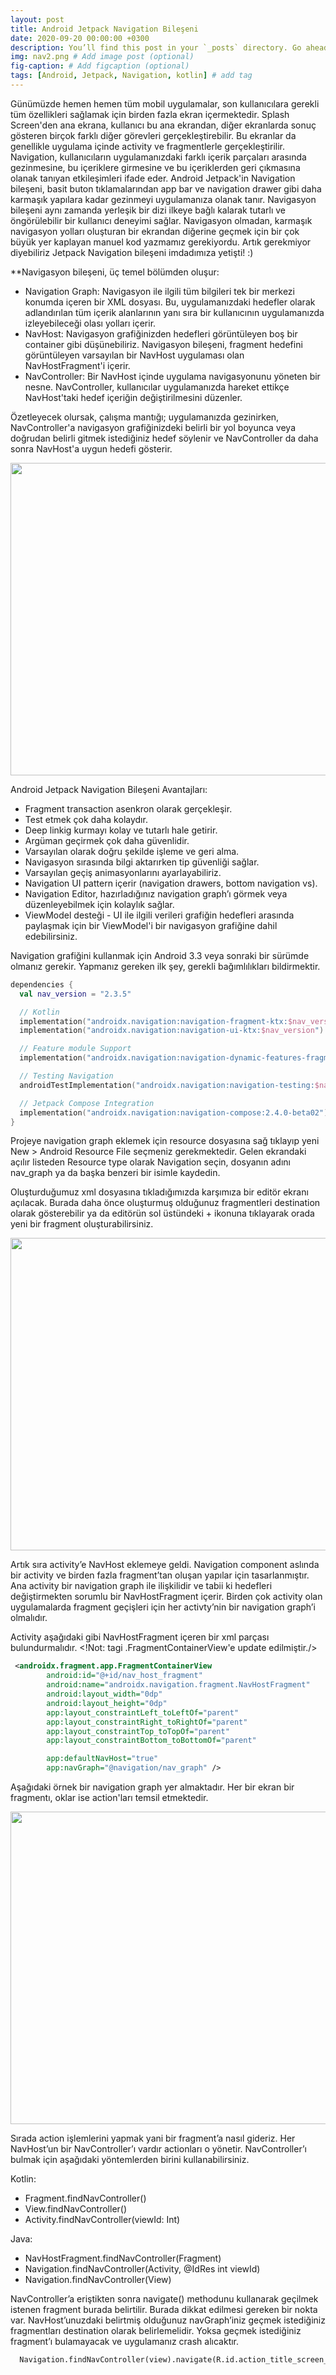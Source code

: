 ```yaml
---
layout: post
title: Android Jetpack Navigation Bileşeni
date: 2020-09-20 00:00:00 +0300
description: You’ll find this post in your `_posts` directory. Go ahead and edit it and re-build the site to see your changes. # Add post description (optional)
img: nav2.png # Add image post (optional)
fig-caption: # Add figcaption (optional)
tags: [Android, Jetpack, Navigation, kotlin] # add tag
---
```


Günümüzde hemen hemen tüm mobil uygulamalar, son kullanıcılara gerekli tüm özellikleri sağlamak için birden fazla ekran içermektedir.
Splash Screen'den ana ekrana, kullanıcı bu ana ekrandan, diğer ekranlarda sonuç gösteren birçok farklı diğer görevleri gerçekleştirebilir. Bu ekranlar da genellikle uygulama içinde activity ve fragmentlerle gerçekleştirilir.  
Navigation, kullanıcıların uygulamanızdaki farklı içerik parçaları arasında gezinmesine, bu içeriklere girmesine ve bu içeriklerden geri çıkmasına olanak tanıyan etkileşimleri ifade eder.
Android Jetpack'in Navigation bileşeni, basit buton tıklamalarından app bar ve navigation drawer gibi daha karmaşık yapılara kadar gezinmeyi uygulamanıza olanak tanır.
Navigasyon bileşeni aynı zamanda yerleşik bir dizi ilkeye bağlı kalarak tutarlı ve öngörülebilir bir kullanıcı deneyimi sağlar. 
Navigasyon olmadan, karmaşık navigasyon yolları oluşturan bir ekrandan diğerine geçmek için bir çok büyük yer kaplayan manuel kod yazmamız gerekiyordu. Artık gerekmiyor diyebiliriz Jetpack Navigation bileşeni imdadımıza yetişti! :) 

**Navigasyon bileşeni, üç temel bölümden oluşur:

* Navigation Graph: Navigasyon ile ilgili tüm bilgileri tek bir merkezi konumda içeren bir XML dosyası. Bu, uygulamanızdaki hedefler olarak adlandırılan tüm içerik alanlarının yanı sıra bir kullanıcının uygulamanızda izleyebileceği olası yolları içerir.
* NavHost: Navigasyon grafiğinizden hedefleri görüntüleyen boş bir container gibi düşünebiliriz. Navigasyon bileşeni, fragment hedefini görüntüleyen varsayılan bir NavHost uygulaması olan NavHostFragment'i içerir.
* NavController: Bir NavHost içinde uygulama navigasyonunu yöneten bir nesne. NavController, kullanıcılar uygulamanızda hareket ettikçe NavHost'taki hedef içeriğin değiştirilmesini düzenler. 

Özetleyecek olursak, çalışma mantığı; uygulamanızda gezinirken, NavController'a navigasyon grafiğinizdeki belirli bir yol boyunca veya doğrudan belirli gitmek istediğiniz hedef söylenir ve
NavController da daha sonra NavHost'a uygun hedefi gösterir. 
<p align="center">
  <img width="800" height="500" src="https://user-images.githubusercontent.com/33956266/140744932-e2b94ae7-5486-46aa-9904-255faa4701e6.png">
</p>

Android Jetpack Navigation Bileşeni Avantajları:
 * Fragment transaction asenkron olarak gerçekleşir.
 * Test etmek çok daha kolaydır.
 * Deep linkig kurmayı kolay ve tutarlı hale getirir.
 * Argüman geçirmek çok daha güvenlidir.
 * Varsayılan olarak doğru şekilde işleme ve geri alma.
 * Navigasyon sırasında bilgi aktarırken tip güvenliği sağlar.
 * Varsayılan geçiş animasyonlarını ayarlayabiliriz. 
 * Navigation UI pattern içerir (navigation drawers, bottom navigation vs).
 * Navigation Editor, hazırladığınız navigation graph’ı görmek veya düzenleyebilmek için kolaylık sağlar.
 * ViewModel desteği - UI ile ilgili verileri grafiğin hedefleri arasında paylaşmak için bir ViewModel'i bir navigasyon grafiğine dahil edebilirsiniz. 

Navigation grafiğini kullanmak için Android 3.3 veya sonraki bir sürümde olmanız gerekir. Yapmanız gereken ilk şey, gerekli bağımlılıkları bildirmektir. 

```kotlin
dependencies {
  val nav_version = "2.3.5"

  // Kotlin
  implementation("androidx.navigation:navigation-fragment-ktx:$nav_version")
  implementation("androidx.navigation:navigation-ui-ktx:$nav_version")

  // Feature module Support
  implementation("androidx.navigation:navigation-dynamic-features-fragment:$nav_version")

  // Testing Navigation
  androidTestImplementation("androidx.navigation:navigation-testing:$nav_version")

  // Jetpack Compose Integration
  implementation("androidx.navigation:navigation-compose:2.4.0-beta02")
}

```

Projeye navigation graph eklemek için resource dosyasına sağ tıklayıp yeni New > Android Resource File seçmeniz gerekmektedir. Gelen ekrandaki açılır listeden Resource type olarak Navigation seçin, dosyanın adını nav_graph ya da başka benzeri bir isimle kaydedin.

Oluşturduğumuz xml dosyasına tıkladığımızda karşımıza bir editör ekranı açılacak. Burada daha önce oluşturmuş olduğunuz fragmentleri destination olarak gösterebilir ya da editörün sol üstündeki + ikonuna tıklayarak orada yeni bir fragment oluşturabilirsiniz.

<p align="center">
  <img width="800" height="500" src="https://user-images.githubusercontent.com/33956266/140752907-90859bae-450b-4cc5-bbac-b63e3895e02d.png">
</p>

Artık sıra activity’e NavHost eklemeye geldi. Navigation component aslında bir activity ve birden fazla fragment’tan oluşan yapılar için tasarlanmıştır. Ana activity bir navigation graph ile ilişkilidir ve tabii ki hedefleri değiştirmekten sorumlu bir NavHostFragment içerir. Birden çok activity olan uygulamalarda fragment geçişleri için her activty’nin bir navigation graph’i olmalıdır.

Activity aşağıdaki gibi NavHostFragment içeren bir xml parçası bulundurmalıdır. <!Not: <fragment> tagi .FragmentContainerView'e update edilmiştir./>


```xml
 <androidx.fragment.app.FragmentContainerView
        android:id="@+id/nav_host_fragment"
        android:name="androidx.navigation.fragment.NavHostFragment"
        android:layout_width="0dp"
        android:layout_height="0dp"
        app:layout_constraintLeft_toLeftOf="parent"
        app:layout_constraintRight_toRightOf="parent"
        app:layout_constraintTop_toTopOf="parent"
        app:layout_constraintBottom_toBottomOf="parent"

        app:defaultNavHost="true"
        app:navGraph="@navigation/nav_graph" />

```

Aşağıdaki örnek bir navigation graph yer almaktadır. Her bir ekran bir fragmentı, oklar ise action'ları temsil etmektedir.

<p align="center">
  <img width="800" height="500" src="https://user-images.githubusercontent.com/33956266/140752544-88b9d3dd-6cdd-4911-b4e7-d8a6a78fa4df.png">
</p>
  
Sırada action işlemlerini yapmak yani bir fragment’a nasıl gideriz. Her NavHost’un bir NavController’ı vardır actionları o yönetir. NavController’ı bulmak için aşağıdaki yöntemlerden birini kullanabilirsiniz.
  
Kotlin:

* Fragment.findNavController()
* View.findNavController()
* Activity.findNavController(viewId: Int)
  
Java:

* NavHostFragment.findNavController(Fragment)
* Navigation.findNavController(Activity, @IdRes int viewId)
* Navigation.findNavController(View)

  
NavController’a eriştikten sonra navigate() methodunu kullanarak geçilmek istenen fragment burada belirtilir. Burada dikkat edilmesi gereken bir nokta var. NavHost’unuzdaki belirtmiş olduğunuz navGraph’iniz geçmek istediğiniz fragmentları destination olarak belirlemelidir. Yoksa geçmek istediğiniz fragment’ı bulamayacak ve uygulamanız crash alıcaktır.
  
```xml
  Navigation.findNavController(view).navigate(R.id.action_title_screen_to_leaderboard)
```
  
  
